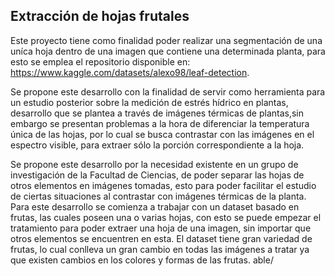 ## Extracción de hojas frutales

Este proyecto tiene como finalidad poder realizar una segmentación de una uníca hoja dentro de una imagen que contiene una determinada planta, para esto se emplea el repositorio disponible en: https://www.kaggle.com/datasets/alexo98/leaf-detection.

Se propone este desarrollo con la finalidad de servir como herramienta para un estudio posterior sobre la medición de estrés hídrico en plantas, desarrollo que se plantea a través de imágenes térmicas de plantas,sin embargo se presentan problemas a la hora de diferenciar la temperatura única de las hojas, por lo cual se busca contrastar con las imágenes en el espectro visible, para extraer sólo la porción correspondiente a la hoja. 


Se propone este desarrollo por la necesidad existente en un grupo de investigación de la Facultad de Ciencias, de poder separar las hojas de otros elementos en imágenes tomadas, esto para poder facilitar el estudio de ciertas situaciones al contrastar con imágenes térmicas de la planta.  
Para este desarrollo se comienza a trabajar con un dataset basado en frutas, las cuales poseen una o varias hojas, con esto se puede empezar el tratamiento para poder extraer una hoja de una imagen, sin importar que otros elementos se encuentren en esta. 
El dataset tiene gran variedad de frutas, lo cual conlleva un gran cambio en todas las imágenes a tratar ya que existen cambios en los colores y formas de las frutas. 
able/ 
